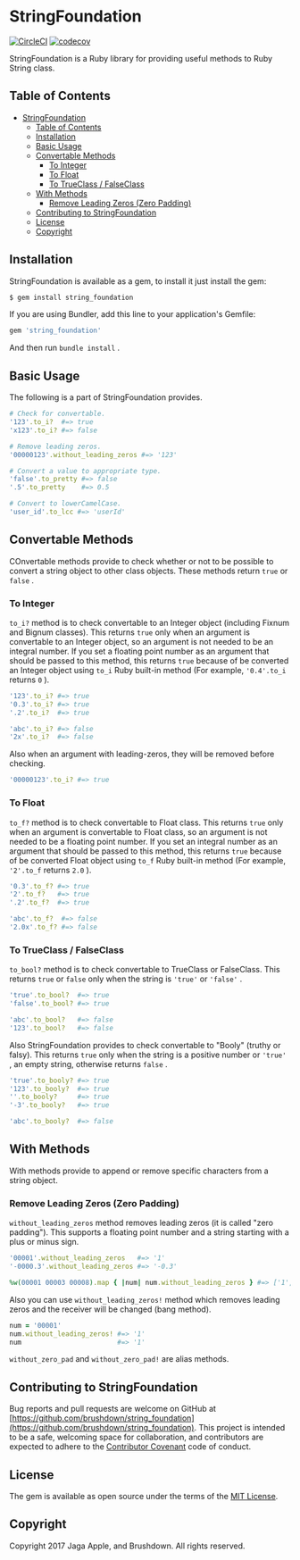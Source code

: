 <!-- ======================================================================= -->
<!-- README                                                                  -->
<!-- ======================================================================= -->
# StringFoundation

[![CircleCI](https://circleci.com/gh/brushdown/string_foundation.svg?style=shield&circle-token=6a26eeb30ff51076ae87be13b45466922cd5f9fe)](https://circleci.com/gh/brushdown/string_foundation) [![codecov](https://codecov.io/gh/brushdown/string_foundation/branch/master/graph/badge.svg)](https://codecov.io/gh/brushdown/string_foundation)

StringFoundation is a Ruby library for providing useful methods to Ruby String
class.


## Table of Contents
- [StringFoundation](#stringfoundation)
  - [Table of Contents](#table-of-contents)
  - [Installation](#installation)
  - [Basic Usage](#basic-usage)
  - [Convertable Methods](#convertable-methods)
    - [To Integer](#to-integer)
    - [To Float](#to-float)
    - [To TrueClass / FalseClass](#to-trueclass--falseclass)
  - [With Methods](#with-methods)
    - [Remove Leading Zeros (Zero Padding)](#remove-leading-zeros-zero-padding)
  - [Contributing to StringFoundation](#contributing-to-stringfoundation)
  - [License](#license)
  - [Copyright](#copyright)


## Installation
StringFoundation is available as a gem, to install it just install the gem:

```bash
$ gem install string_foundation
```

If you are using Bundler, add this line to your application's Gemfile:

```ruby
gem 'string_foundation'
```

And then run `bundle install` .


## Basic Usage
The following is a part of StringFoundation provides.

```ruby
# Check for convertable.
'123'.to_i?  #=> true
'x123'.to_i? #=> false

# Remove leading zeros.
'00000123'.without_leading_zeros #=> '123'

# Convert a value to appropriate type.
'false'.to_pretty #=> false
'.5'.to_pretty    #=> 0.5

# Convert to lowerCamelCase.
'user_id'.to_lcc #=> 'userId'
```


## Convertable Methods
COnvertable methods provide to check whether or not to be possible to convert
a string object to other class objects. These methods return `true` or `false` .

### To Integer
`to_i?` method is to check convertable to an Integer object (including Fixnum
and Bignum classes).
This returns `true` only when an argument is convertable to an Integer object, so
an argument is not needed to be an integral number. If you set a floating point number
as an argument that should be passed to this method, this returns `true` because of
be converted an Integer object using `to_i` Ruby built-in method (For example,
`'0.4'.to_i` returns `0` ).

```ruby
'123'.to_i? #=> true
'0.3'.to_i? #=> true
'.2'.to_i?  #=> true

'abc'.to_i? #=> false
'2x'.to_i?  #=> false
```

Also when an argument with leading-zeros, they will be removed before checking.

```ruby
'00000123'.to_i? #=> true
```

### To Float
`to_f?` method is to check convertable to Float class.
This returns `true` only when an argument is convertable to Float class, so
an argument is not needed to be a floating point number. If you set an integral number
as an argument that should be passed to this method, this returns `true` because of
be converted Float object using `to_f` Ruby built-in method (For example, `'2'.to_f`
returns `2.0` ).

```ruby
'0.3'.to_f? #=> true
'2'.to_f?   #=> true
'.2'.to_f?  #=> true

'abc'.to_f?  #=> false
'2.0x'.to_f? #=> false
```


### To TrueClass / FalseClass
`to_bool?` method is to check convertable to TrueClass or FalseClass.
This returns `true` or `false` only when the string is `'true'` or `'false'` .

```ruby
'true'.to_bool?  #=> true
'false'.to_bool? #=> true

'abc'.to_bool?   #=> false
'123'.to_bool?   #=> false
```

Also StringFoundation provides to check convertable to "Booly" (truthy or falsy).
This returns `true` only when the string is a positive number or `'true'` ,
an empty string, otherwise returns `false` .

```ruby
'true'.to_booly? #=> true
'123'.to_booly?  #=> true
''.to_booly?     #=> true
'-3'.to_booly?   #=> true

'abc'.to_booly?  #=> false
```


## With Methods
With methods provide to append or remove specific characters from a string object.

### Remove Leading Zeros (Zero Padding)
`without_leading_zeros` method removes leading zeros (it is called "zero padding").
This supports a floating point number and a string starting with a plus or minus sign.

```ruby
'00001'.without_leading_zeros   #=> '1'
'-0000.3'.without_leading_zeros #=> '-0.3'

%w(00001 00003 00008).map { |num| num.without_leading_zeros } #=> ['1', '3', '8']
```

Also you can use `without_leading_zeros!` method which removes leading zeros and
the receiver will be changed (bang method).

```ruby
num = '00001'
num.without_leading_zeros! #=> '1'
num                        #=> '1'
```

`without_zero_pad` and `without_zero_pad!` are alias methods.


## Contributing to StringFoundation
Bug reports and pull requests are welcome on GitHub at
[https://github.com/brushdown/string_foundation](https://github.com/brushdown/string_foundation).
This project is intended to be a safe, welcoming space for collaboration, and
contributors are expected to adhere to the [Contributor Covenant](http://contributor-covenant.org)
code of conduct.


## License
The gem is available as open source under the terms of the [MIT License](http://opensource.org/licenses/MIT).


## Copyright
Copyright 2017 Jaga Apple, and Brushdown. All rights reserved.
